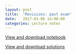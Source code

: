 ```yaml
---
layout: post
title:  "Revisions: past exam" 
date:   2017-03-06 14:00:00
categories: Lecture notes
---
```



[View and download notebook](http://nbviewer.jupyter.org/github/ggorman/Numerical-methods-1/blob/master/notebook/exam_2016.ipynb)

[View and download solutions](http://nbviewer.jupyter.org/github/ggorman/Numerical-methods-1/blob/master/notebook/exam_2016_solutions.ipynb)

